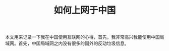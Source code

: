 ﻿---
title: 如何上网于中国
category: [杂七杂八, 反讽]
layout: post
---

本文用来记录一下我在中国使用互联网的心得，首先，我非常高兴我能使用中国局域网。首先，中国局域网之内没有很多的国外的反动垃圾信息。
